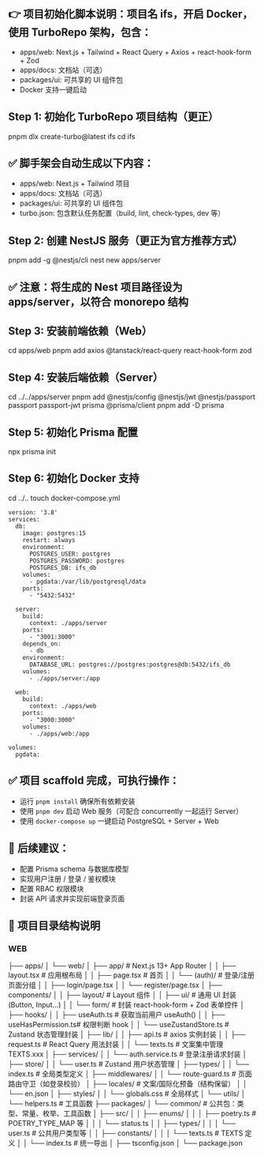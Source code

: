 
## 👉 项目初始化脚本说明：项目名 ifs，开启 Docker，使用 TurboRepo 架构，包含：
- apps/web: Next.js + Tailwind + React Query + Axios + react-hook-form + Zod
- apps/docs: 文档站（可选）
- packages/ui: 可共享的 UI 组件包
- Docker 支持一键启动

## Step 1: 初始化 TurboRepo 项目结构（更正）
pnpm dlx create-turbo@latest ifs
cd ifs

## ✅ 脚手架会自动生成以下内容：
- apps/web: Next.js + Tailwind 项目
- apps/docs: 文档站（可选）
- packages/ui: 可共享的 UI 组件包
- turbo.json: 包含默认任务配置（build, lint, check-types, dev 等）

## Step 2: 创建 NestJS 服务（更正为官方推荐方式）
pnpm add -g @nestjs/cli
nest new apps/server

## ✅ 注意：将生成的 Nest 项目路径设为 apps/server，以符合 monorepo 结构

## Step 3: 安装前端依赖（Web）
cd apps/web
pnpm add axios @tanstack/react-query react-hook-form zod

## Step 4: 安装后端依赖（Server）
cd ../../apps/server
pnpm add @nestjs/config @nestjs/jwt @nestjs/passport passport passport-jwt prisma @prisma/client
pnpm add -D prisma

## Step 5: 初始化 Prisma 配置
npx prisma init

## Step 6: 初始化 Docker 支持
cd ../..
touch docker-compose.yml
```
version: '3.8'
services:
  db:
    image: postgres:15
    restart: always
    environment:
      POSTGRES_USER: postgres
      POSTGRES_PASSWORD: postgres
      POSTGRES_DB: ifs_db
    volumes:
      - pgdata:/var/lib/postgresql/data
    ports:
      - "5432:5432"

  server:
    build:
      context: ./apps/server
    ports:
      - "3001:3000"
    depends_on:
      - db
    environment:
      DATABASE_URL: postgres://postgres:postgres@db:5432/ifs_db
    volumes:
      - ./apps/server:/app

  web:
    build:
      context: ./apps/web
    ports:
      - "3000:3000"
    volumes:
      - ./apps/web:/app

volumes:
  pgdata:
```

## ✅ 项目 scaffold 完成，可执行操作：
- 运行 `pnpm install` 确保所有依赖安装
- 使用 `pnpm dev` 启动 Web 服务（可配合 concurrently 一起运行 Server）
- 使用 `docker-compose up` 一键启动 PostgreSQL + Server + Web

## 🔧 后续建议：
- 配置 Prisma schema 与数据库模型
- 实现用户注册 / 登录 / 鉴权模块
- 配置 RBAC 权限模块
- 封装 API 请求并实现前端登录页面

## 📁 项目目录结构说明
### WEB
├── apps/
│   └── web/
│       ├── app/                    # Next.js 13+ App Router
│       │   ├── layout.tsx         # 应用根布局
│       │   ├── page.tsx           # 首页
│       │   └── (auth)/            # 登录/注册页面分组
│       │       ├── login/page.tsx
│       │       └── register/page.tsx
│       ├── components/
│       │   ├── layout/            # Layout 组件
│       │   ├── ui/                # 通用 UI 封装 (Button, Input...)
│       │   └── form/              # 封装 react-hook-form + Zod 表单控件
│       ├── hooks/
│       │   ├── useAuth.ts         # 获取当前用户 useAuth()
│       │   ├── useHasPermission.ts# 权限判断 hook
│       │   └── useZustandStore.ts # Zustand 状态管理封装
│       ├── lib/
│       │   ├── api.ts             # axios 实例封装
│       │   ├── request.ts         # React Query 用法封装
│       │   └── texts.ts           # 文案集中管理 TEXTS.xxx
│       ├── services/
│       │   └── auth.service.ts    # 登录注册请求封装
│       ├── store/
│       │   └── user.ts            # Zustand 用户状态管理
│       ├── types/
│       │   └── index.ts           # 全局类型定义
│       ├── middlewares/
│       │   └── route-guard.ts     # 页面路由守卫（如登录校验）
│       ├── locales/               # 文案/国际化预备（结构保留）
│       │   └── en.json
│       ├── styles/
│       │   └── globals.css        # 全局样式
│       └── utils/
│           └── helpers.ts         # 工具函数
├── packages/
│   └── common/                    # 公共包：类型、常量、枚举、工具函数
│       ├── src/
│       │   ├── enums/
│       │   │   ├── poetry.ts      # POETRY_TYPE_MAP 等
│       │   │   └── status.ts
│       │   ├── types/
│       │   │   └── user.ts        # 公共用户类型等
│       │   ├── constants/
│       │   │   └── texts.ts       # TEXTS 定义
│       │   └── index.ts           # 统一导出
│       ├── tsconfig.json
│       └── package.json